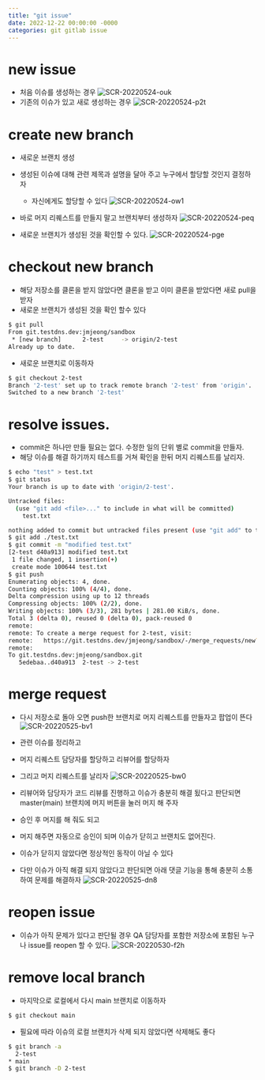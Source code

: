 ```yaml
---
title: "git issue"
date: 2022-12-22 00:00:00 -0000
categories: git gitlab issue
---
```


# new issue
- 처음 이슈를 생성하는 경우
![SCR-20220524-ouk](https://raw.githubusercontent.com/JaminJeong/blog/main/_posts/uploads/fdaa7f7dedb5425e827c4fd19c874a6a/SCR-20220524-ouk.png)
- 기존의 이슈가 있고 새로 생성하는 경우
![SCR-20220524-p2t](uploads/3a6a2d5dba13c2dcc2ab4b10fba19138/SCR-20220524-p2t.png)

# create new branch
- 새로운 브랜치 생성

- 생성된 이슈에 대해 관련 제목과 설명을 달아 주고 누구에서 할당할 것인지 결정하자 
  - 자신에게도 할당할 수 있다
![SCR-20220524-ow1](uploads/51764c1961e3e501342b95483602b7e1/SCR-20220524-ow1.png)

- 바로 머지 리퀘스트를 만들지 말고 브랜치부터 생성하자
![SCR-20220524-peq](uploads/a40cbc39174dbbcc7f4df3f74c41dd49/SCR-20220524-peq.png)

- 새로운 브랜치가 생성된 것을 확인할 수 있다.
![SCR-20220524-pge](uploads/9270e7ee183a62d7153da6052426af21/SCR-20220524-pge.png)

# checkout new branch
- 해당 저장소를 클론을 받지 않았다면 클론을 받고 이미 클론을 받았다면 새로 pull을 받자
- 새로운 브랜치가 생성된 것을 확인 할수 있다
```bash
$ git pull
From git.testdns.dev:jmjeong/sandbox
 * [new branch]      2-test     -> origin/2-test
Already up to date.
```
- 새로운 브랜치로 이동하자 
```bash
$ git checkout 2-test
Branch '2-test' set up to track remote branch '2-test' from 'origin'.
Switched to a new branch '2-test'
```

# resolve issues.
- commit은 하나만 만들 필요는 없다. 수정한 일의 단위 별로 commit을 만들자.
- 해당 이슈를 해결 하기까지 테스트를 거쳐 확인을 한뒤 머지 리퀘스트를 날리자.

```bash
$ echo "test" > test.txt
$ git status                                                                                                                                               On branch 2-test
Your branch is up to date with 'origin/2-test'.

Untracked files:
  (use "git add <file>..." to include in what will be committed)
	test.txt

nothing added to commit but untracked files present (use "git add" to track)
$ git add ./test.txt
$ git commit -m "modified test.txt" 
[2-test d40a913] modified test.txt
 1 file changed, 1 insertion(+)
 create mode 100644 test.txt
$ git push
Enumerating objects: 4, done.
Counting objects: 100% (4/4), done.
Delta compression using up to 12 threads
Compressing objects: 100% (2/2), done.
Writing objects: 100% (3/3), 281 bytes | 281.00 KiB/s, done.
Total 3 (delta 0), reused 0 (delta 0), pack-reused 0
remote: 
remote: To create a merge request for 2-test, visit:
remote:   https://git.testdns.dev/jmjeong/sandbox/-/merge_requests/new?merge_request%5Bsource_branch%5D=2-test
remote: 
To git.testdns.dev:jmjeong/sandbox.git
   5edebaa..d40a913  2-test -> 2-test
```

# merge request
- 다시 저장소로 돌아 오면 push한 브랜치로 머지 리퀘스트를 만들자고 팝업이 뜬다
![SCR-20220525-bv1](uploads/e8d4baa9dc19f5dc2ef41bab40b884d7/SCR-20220525-bv1.png)

- 관련 이슈를 정리하고 
- 머지 리퀘스트 담당자를 할당하고 리뷰어를 할당하자
- 그리고 머지 리퀘스트를 날리자
![SCR-20220525-bw0](uploads/63f3f131b22f6a9cdc5c0604445dc378/SCR-20220525-bw0.png)

- 리뷰어와 담당자가 코드 리뷰를 진행하고 이슈가 충분히 해결 됬다고 판단되면 master(main) 브랜치에 머지 버튼을 눌러 머지 해 주자 
- 승인 후 머지를 해 줘도 되고 
- 머지 해주면 자동으로 승인이 되며 이슈가 닫히고 브랜치도 없어진다.
- 이슈가 닫히지 않았다면 정상적인 동작이 아닐 수 있다
- 다만 이슈가 아직 해결 되지 않았다고 판단되면 아래 댓글 기능을 통해 충분히 소통하여 문제를 해결하자
![SCR-20220525-dn8](uploads/2d139de67c829f7c9b4f288162b7e336/SCR-20220525-dn8.png)

# reopen issue
- 이슈가 아직 문제가 있다고 판단될 경우 QA 담당자를 포함한 저장소에 포함된 누구나 issue를 reopen 할 수 있다.
![SCR-20220530-f2h](uploads/25e41692f0024adb5a7ecb8d3444ac8a/SCR-20220530-f2h.png)

# remove local branch
- 마지막으로 로컬에서 다시 main 브랜치로 이동하자 
```bash
$ git checkout main
```
- 필요에 따라 이슈의 로컬 브랜치가 삭제 되지 않았다면 삭제해도 좋다

```bash
$ git branch -a
  2-test
* main
$ git branch -D 2-test
```
